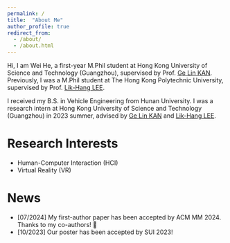 ```yaml
---
permalink: /
title:  "About Me"
author_profile: true
redirect_from: 
  - /about/
  - /about.html
---
```


Hi, I am Wei He, a first-year M.Phil student at Hong Kong University of Science and Technology (Guangzhou), supervised by Prof. [Ge Lin KAN](https://facultyprofiles.hkust-gz.edu.cn/faculty-personal-page/KAN-GeLin/gelin). Previously, I was a M.Phil student at The Hong Kong Polytechnic University, supervised by Prof. [Lik-Hang LEE](https://www.lhlee.com/).

I received my B.S. in Vehicle Engineering from Hunan University. I was a research intern at Hong Kong University of Science and Technology (Guangzhou) in 2023 summer, advised by [Ge Lin KAN](https://facultyprofiles.hkust-gz.edu.cn/faculty-personal-page/KAN-GeLin/gelin) and [Lik-Hang LEE](https://www.lhlee.com/).

Research Interests
======
- Human-Computer Interaction (HCI)
- Virtual Reality (VR)

News
======
- [07/2024] My first-author paper has been accepted by ACM MM 2024. Thanks to my co-authors! 🎉
- [10/2023] Our poster has been accepted by SUI 2023!


